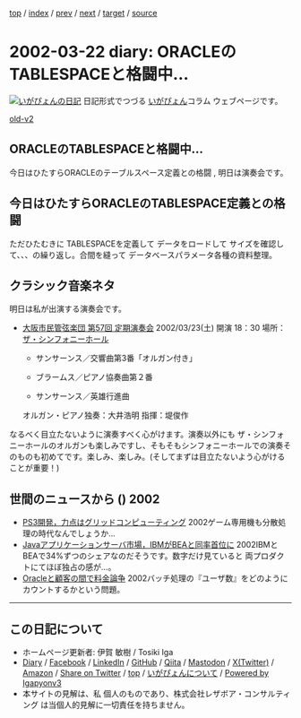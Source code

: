 [top](../index.html) 
 / [index](index.html) 
 / [prev](ig020320.html) 
 / [next](ig020325.html) 
 / [target](https://www.igapyon.jp/igapyon/diary/2002/ig020322.html) 
 / [source](https://github.com/igapyon/diary/blob/master/2002/ig020322.src.md) 

2002-03-22 diary: ORACLEのTABLESPACEと格闘中…
=====================================================================================================
[![いがぴょんの日記](https://www.igapyon.jp/igapyon/diary/images/iga202308_64.jpg "いがぴょん")](https://www.igapyon.jp/igapyon/diary/memo/memoigapyon.html) 日記形式でつづる [いがぴょん](https://www.igapyon.jp/igapyon/diary/memo/memoigapyon.html)コラム ウェブページです。

[old-v2](ig020322-orig.html)

## ORACLEのTABLESPACEと格闘中…

今日はひたすらORACLEのテーブルスペース定義との格闘 , 明日は演奏会です。


## 今日はひたすらORACLEのTABLESPACE定義との格闘

ただひたむきに TABLESPACEを定義して データをロードして サイズを確認して、、、の繰り返し。合間を縫って データベースパラメータ各種の資料整理。

## クラシック音楽ネタ

明日は私が出演する演奏会です。

* [大阪市民管弦楽団 第57回 定期演奏会](http://www.paw.hi-ho.ne.jp/oshimin-orchesta/Home/Concerts/OSK3.htm)
  2002/03/23(土) 開演 18：30
  場所：[ザ・シンフォニーホール](http://www.asahi.co.jp/symphony/symphony.html)
  
  * サンサーンス／交響曲第3番「オルガン付き」
    
  * ブラームス／ピアノ協奏曲第２番
    
  * サンサーンス／英雄行進曲
  

  オルガン・ピアノ独奏：大井浩明
  指揮：堤俊作

なるべく目立たないように演奏すべく心がけます。演奏以外にも ザ・シンフォニーホールのオルガンも楽しみですし、そもそもシンフォニーホールでの演奏そのものも初めてです。楽しみ、楽しみ。(そしてまずは目立たないよう心がけることが重要！)

## 世間のニュースから () 2002

* [PS3開発，力点はグリッドコンピューティング](http://www.zdnet.co.jp/news/0203/22/b_0321_12.html)  2002ゲーム専用機も分散処理の時代なんでしょうか…
* [Javaアプリケーションサーバ市場，IBMがBEAと同率首位に](http://www.zdnet.co.jp/news/0203/22/b_0321_03.html)  2002IBMとBEAで34%ずつのシェアなのだそうです。数字だけ見ていると 両プロダクトにてほぼ独占の感が…。
* [Oracleと顧客の間で料金論争](http://www.zdnet.co.jp/news/0203/21/b_0320_19.html)  2002バッチ処理の『ユーザ数』をどのようにカウントするかという問題。


----------------------------------------------------------------------------------------------------

## この日記について

* ホームページ更新者: 伊賀 敏樹 / Tosiki Iga
* [Diary](https://www.igapyon.jp/igapyon/diary/) / [Facebook](https://www.facebook.com/igapyon) / [LinkedIn](https://www.linkedin.com/in/toshikiiga) / [GitHub](https://github.com/igapyon) / [Qiita](https://qiita.com/igapyon) / [Mastodon](https://social.vivaldi.net/@igapyon) / [X(Twitter)](https://twitter.com/ToshikiIga) / [Amazon](https://www.amazon.co.jp/%E4%BC%8A%E8%B3%80-%E6%95%8F%E6%A8%B9/e/B004LTQWCQ) / 
[Share on Twitter](https://twitter.com/intent/tweet?hashtags=igapyon%2Cdiary%2C%E3%81%84%E3%81%8C%E3%81%B4%E3%82%87%E3%82%93&text=ORACLE%E3%81%AETABLESPACE%E3%81%A8%E6%A0%BC%E9%97%98%E4%B8%AD%E2%80%A6&url=https%3A%2F%2Fwww.igapyon.jp%2Figapyon%2Fdiary%2F2002%2Fig020322.html) / [top](../index.html) / [いがぴょんについて](https://www.igapyon.jp/igapyon/diary/memo/memoigapyon.html) / [Powered by Igapyonv3](https://github.com/igapyon/igapyonv3)
* 本サイトの見解は、私 個人のものであり、株式会社レザボア・コンサルティング は当個人的見解に一切責任を持ちません。 
